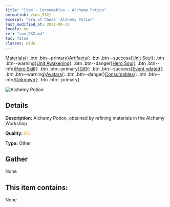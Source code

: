 ```yaml
---
title: "Item - Consumables - Alchemy Potion"
permalink: /con_932/
excerpt: "Era of Chaos  Alchemy Potion"
last_modified_at: 2021-06-22
locale: en
ref: "con_932.md"
toc: false
classes: wide
---
```

 [Materials](/Items/){: .btn .btn--primary}[Artifacts](/Items/Artifacts/){: .btn .btn--success}[Unit Soul](/Items/UnitSoul/){: .btn .btn--warning}[Unit Awakening](/Items/UnitAwakening/){: .btn .btn--danger}[Hero Soul](/Items/HeroSoul/){: .btn .btn--info}[Hero Skill](/Items/HeroSkill/){: .btn .btn--primary}[Gift](/Items/Gift/){: .btn .btn--success}[Event related](/Items/Events/){: .btn .btn--warning}[Avatars](/Items/Avatars/){: .btn .btn--danger}[Consumables](/Items/Consumables/){: .btn .btn--info}[Unknown](/Items/Unknown/){: .btn .btn--primary}

 ![Alchemy Potion](/images/t/i_40020.png)

## Details
 **Description:** Alchemy Potion, obtained by refining materials in the Alchemy Workshop

 **Quality:** <span style="color: #FF8C00">OK</span>

 **Type:** Other

## Gather

  None

## This item contains:

  None

